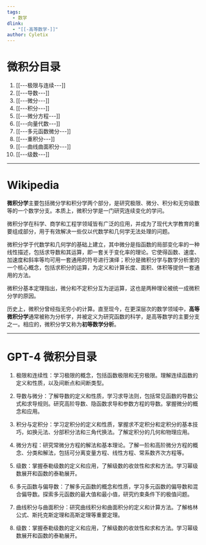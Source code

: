 ```yaml
---
tags:
  - 数学
dlink:
  - "[[-高等数学-]]"
author: Cyletix
---
```

# 微积分目录
1. [[---极限与连续---]]
2. [[---导数---]]
3. [[---微分---]]
4. [[---积分---]]
5. [[---微分方程---]]
6. [[---向量代数---]]
7. [[---多元函数微分---]]
8. [[---重积分---]]
9. [[---曲线曲面积分---]]
10. [[---级数---]]

---
# Wikipedia
**微积分学**主要包括微分学和积分学两个部分，是研究极限、微分、积分和无穷级数等的一个数学分支。本质上，微积分学是一门研究连续变化的学问。

微积分学在科学、商学和工程学领域皆有广泛的应用，并成为了现代大学教育的重要组成部分，用于有效解决一些仅以代数学和几何学无法处理的问题。

微积分学于代数学和几何学的基础上建立，其中微分是指函数的局部变化率的一种线性描述，包括求导数和其运算，即一套关于变化率的理论。它使得函数、速度、加速度和斜率等均可用一套通用的符号进行演绎；积分是微积分学与数学分析里的一个核心概念，包括求积分的运算，为定义和计算长度、面积、体积等提供一套通用的方法。

微积分基本定理指出，微分和不定积分互为逆运算，这也是两种理论被统一成微积分学的原因。

历史上，微积分曾经指无穷小的计算。直至现今，在更深层次的数学领域中，**高等微积分学**通常被称为分析学，并被定义为研究函数的科学，是高等数学的主要分支之一。相应的，微积分学又称为**初等数学分析**。

---
# GPT-4 微积分目录
1. 极限和连续性：学习极限的概念，包括函数极限和无穷极限。理解连续函数的定义和性质，以及间断点和间断类型。
    
2. 导数与微分：了解导数的定义和性质，学习求导法则，包括常见函数的导数公式和求导规则。研究高阶导数、隐函数求导和参数方程的导数。掌握微分的概念和应用。
    
3. 积分与定积分：学习定积分的定义和性质，掌握求不定积分和定积分的基本技巧，如换元法、分部积分法和三角代换法。了解定积分的几何和物理应用。
    
4. 微分方程：研究常微分方程的解法和基本理论。了解一阶和高阶微分方程的概念、分类和解法，包括可分离变量方程、线性方程、常系数齐次方程等。
    
5. 级数：掌握泰勒级数的定义和应用，了解级数的收敛性和求和方法。学习幂级数展开和函数的泰勒展开。
    
6. 多元函数与偏导数：了解多元函数的概念和性质，学习多元函数的偏导数和混合偏导数。探索多元函数的最大值和最小值，研究约束条件下的极值问题。
    
7. 曲线积分与曲面积分：研究曲线积分和曲面积分的定义和计算方法。了解格林公式、斯托克斯定理和高斯定理等重要定理。
8. 级数：掌握泰勒级数的定义和应用，了解级数的收敛性和求和方法。学习幂级数展开和函数的泰勒展开。
